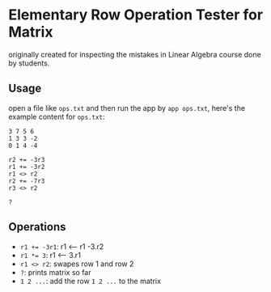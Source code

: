 # Elementary Row Operation Tester for Matrix

originally created for inspecting the mistakes in Linear Algebra course done by students.


## Usage

open a file like `ops.txt` and then run the app by `app ops.txt`, here's the example content for `ops.txt`:

```
3 7 5 6
1 3 3 -2
0 1 4 -4

r2 += -3r3
r1 += -3r2
r1 <> r2
r2 += -7r3
r3 <> r2

?
```

## Operations
- `r1 += -3r1`: r1 <-- r1 -3.r2
- `r1 *= 3`: r1 <-- 3.r1
- `r1 <> r2`: swapes row 1 and row 2
- `?`: prints matrix so far
- `1 2 ...`: add the row `1 2 ...` to the matrix
